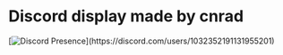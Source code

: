 # Discord display made by cnrad
[![Discord Presence](https://lanyard-profile-readme.vercel.app/api/1032352191131955201?theme=dark&bg=000000&animated=true&hideDiscrim=true&borderRadius=30px&idleMessage=Probably%20not%20doing%20anything...)](https://discord.com/users/1032352191131955201)
